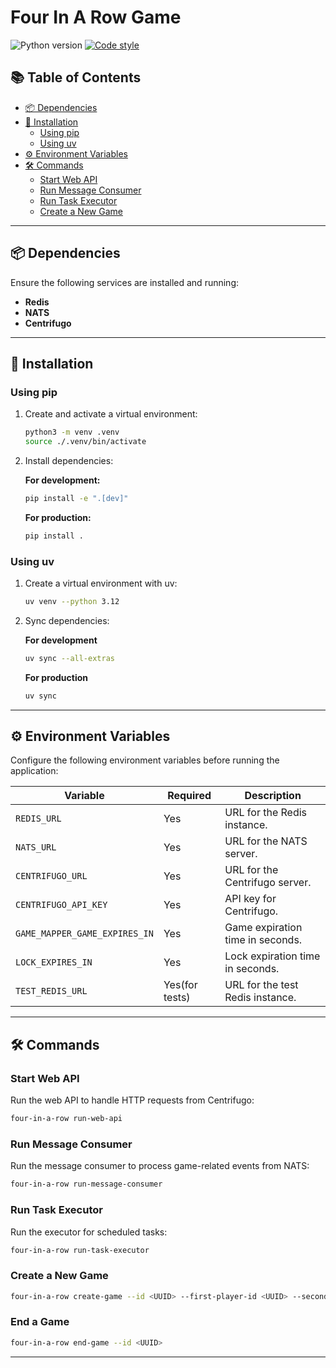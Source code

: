 # Four In A Row Game

<p align="left">
   <a>
      <img src="https://img.shields.io/badge/python-3.12-blue" alt="Python version">
   </a>
   <a href="https://github.com/astral-sh/ruff">
      <img src="https://img.shields.io/badge/code_style-ruff-%236b00ff" alt="Code style">
   </a>
</p>

## 📚 Table of Contents

- [📦 Dependencies](#-dependencies)
- [🚀 Installation](#-installation)
  - [Using pip](#using-pip)
  - [Using uv](#using-uv)
- [⚙️ Environment Variables](#%EF%B8%8F-environment-variables)
- [🛠️ Commands](#%EF%B8%8F-commands)
  - [Start Web API](#start-web-api)
  - [Run Message Consumer](#run-message-consumer)
  - [Run Task Executor](#run-task-executor)
  - [Create a New Game](#create-a-new-game)

---

## 📦 Dependencies

Ensure the following services are installed and running:

- **Redis**
- **NATS**
- **Centrifugo**

---

## 🚀 Installation

### Using pip

1. Create and activate a virtual environment:
   ```bash
   python3 -m venv .venv
   source ./.venv/bin/activate
   ```

2. Install dependencies:

   **For development:**
   ```bash
   pip install -e ".[dev]"
   ```

   **For production:**
   ```bash
   pip install .
   ```

### Using uv

1. Create a virtual environment with uv:
   ```bash
   uv venv --python 3.12
   ```

2. Sync dependencies:

   **For development**
   ```bash
   uv sync --all-extras
   ```

   **For production**
   ```bash
   uv sync
   ```

---

## ⚙️ Environment Variables

Configure the following environment variables before running the application:

| Variable                     | Required            | Description                              |
|------------------------------|---------------------|------------------------------------------|
| `REDIS_URL`                  | Yes                 | URL for the Redis instance.              |
| `NATS_URL`                   | Yes                 | URL for the NATS server.                 |
| `CENTRIFUGO_URL`             | Yes                 | URL for the Centrifugo server.           |
| `CENTRIFUGO_API_KEY`         | Yes                 | API key for Centrifugo.                  |
| `GAME_MAPPER_GAME_EXPIRES_IN`| Yes                 | Game expiration time in seconds.         |
| `LOCK_EXPIRES_IN`            | Yes                 | Lock expiration time in seconds.         |
| `TEST_REDIS_URL`             | Yes(for tests)      | URL for the test Redis instance.         |

---

## 🛠️ Commands

### Start Web API

Run the web API to handle HTTP requests from Centrifugo:
```bash
four-in-a-row run-web-api
```

### Run Message Consumer

Run the message consumer to process game-related events from NATS:
```bash
four-in-a-row run-message-consumer
```

### Run Task Executor

Run the executor for scheduled tasks:
```bash
four-in-a-row run-task-executor
```

### Create a New Game

```bash
four-in-a-row create-game --id <UUID> --first-player-id <UUID> --second-player-id <UUID> --time-for-each-player <number of seconds>
```

### End a Game

```bash
four-in-a-row end-game --id <UUID>
```

---
